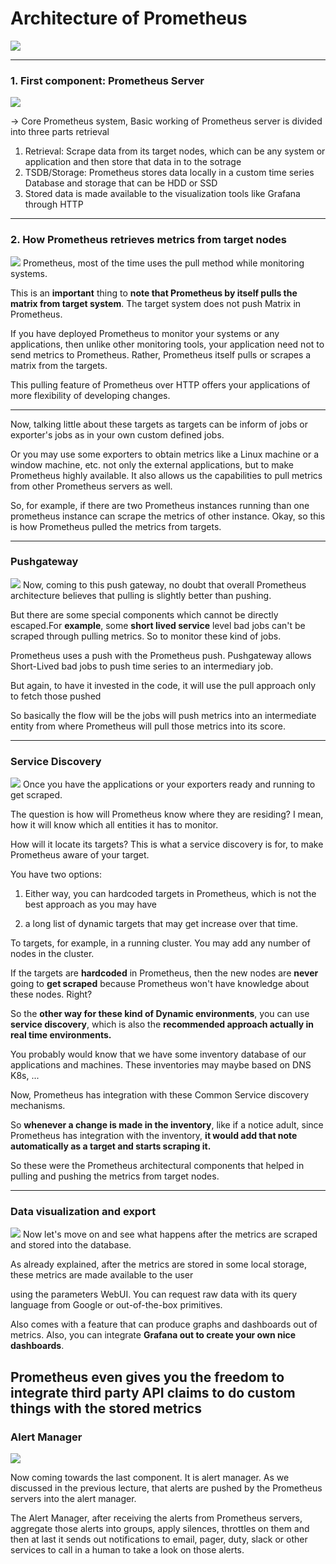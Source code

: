 # Architecture of Prometheus

![](../images/architect.png)

---
### 1. First component: Prometheus Server
![](../images/architect1.png)


-> Core Prometheus system, Basic working of Prometheus server is divided into three parts retrieval
 1. Retrieval: Scrape data from its target nodes, which can be any system or application and then store that data in to the sotrage
 2. TSDB/Storage: Prometheus stores data locally in a custom time series Database and storage that can be HDD or SSD
 3. Stored data is made available to the visualization tools like Grafana through HTTP
---
### 2. How Prometheus retrieves metrics from target nodes

![](../images/architect2.png)
Prometheus, most of the time uses the pull method while monitoring systems.

This is an **important** thing to **note that Prometheus by itself pulls the matrix from target system**. The target system does not push Matrix in Prometheus.

If you have deployed Prometheus to monitor your systems or any applications, then unlike other monitoring tools, your application need not to send metrics to Prometheus. Rather, Prometheus itself pulls or scrapes a matrix from the targets.

This pulling feature of Prometheus over HTTP offers your applications of more flexibility of developing changes.

---

Now, talking little about these targets as targets can be inform of jobs or exporter's jobs as in your own custom defined jobs.

Or you may use some exporters to obtain metrics like a Linux machine or a window machine, etc. not only the external applications, but to make Prometheus highly available. It also allows us the capabilities to pull metrics from other Prometheus servers as well.

So, for example, if there are two Prometheus instances running than one prometheus instance can scrape the metrics of other instance.
Okay, so this is how Prometheus pulled the metrics from targets.

---
### Pushgateway

![](../images/architect3.png)
Now, coming to this push gateway, no doubt that overall Prometheus architecture believes that pulling is slightly better than pushing.

But there are some special components which cannot be directly escaped.For **example**, some **short lived service** level bad jobs can't be scraped through pulling metrics. So to monitor these kind of jobs. 

Prometheus uses a push with the Prometheus push. Pushgateway allows Short-Lived bad jobs to push time series to an intermediary job. 

But again, to have it invested in the code, it will use the pull approach only to fetch those pushed 

So basically the flow will  be the jobs will push metrics into an intermediate entity from where Prometheus will pull those metrics into its score.

---
### Service Discovery
![](../images/architect5.png)
Once you have the applications or your exporters ready and running to get scraped.

The question is how will Prometheus know where they are residing?
I mean, how it will know which all entities it has to monitor.

How will it locate its targets?
This is what a service discovery is for, to make Prometheus aware of your target.

You have two options: 
1. Either way, you can hardcoded targets in Prometheus, which is not the best approach as you may have

2. a long list of dynamic targets that may get increase over that time.

To targets, for example, in a running cluster. You may add any number of nodes in the cluster.

If the targets are **hardcoded** in Prometheus, then the new nodes are **never** going to **get scraped** because Prometheus won't have knowledge about these nodes. Right?

So the **other way for these kind of Dynamic environments**, you can use **service discovery**, which is also the **recommended approach actually in real time environments.**

You probably would know that we have some inventory database of our applications and machines. These inventories may maybe based on DNS K8s, ...

Now, Prometheus has integration with these Common Service discovery mechanisms.

So **whenever a change is made in the inventory**, like if a notice adult, since Prometheus has integration with the inventory, **it would add that note automatically as a target and starts scraping it.**

So these were the Prometheus architectural components that helped in pulling and pushing the metrics from target nodes.

---
### Data visualization and export
![](../images/architect7.png)
Now let's move on and see what happens after the metrics are scraped and stored into the database. 

As already explained, after the metrics are stored in some local storage, these metrics are made available to the user 

using the parameters WebUI. You can request raw data with its query language from Google or out-of-the-box primitives.

Also comes with a feature that can produce graphs and dashboards out of metrics. Also, you can integrate **Grafana out to create your own nice dashboards**.

**Prometheus even gives you the freedom to integrate third party API claims to do custom things with the stored metrics** 
---
### Alert Manager
![](../images/architect6.png)

Now coming towards the last component. It is alert manager.
As we discussed in the previous lecture, that alerts are pushed by the Prometheus servers into the alert manager.

The Alert Manager, after receiving the alerts from Prometheus servers, aggregate those alerts into groups, apply silences, throttles on them and then at last it sends out notifications to email, pager, duty, slack or other services to call in a human to take a look on those alerts.